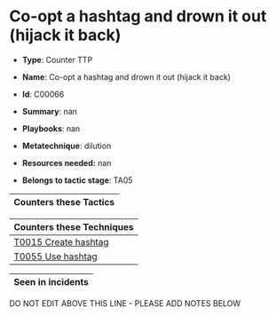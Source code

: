 # Co-opt a hashtag and drown it out (hijack it back)

* **Type**: Counter TTP

* **Name**: Co-opt a hashtag and drown it out (hijack it back)

* **Id**: C00066

* **Summary**: nan

* **Playbooks**: nan

* **Metatechnique**: dilution

* **Resources needed:** nan

* **Belongs to tactic stage**: TA05


| Counters these Tactics |
| ---------------------- |



| Counters these Techniques |
| ------------------------- |
| [T0015 Create hashtag](../techniques/T0015.md) |
| [T0055 Use hashtag](../techniques/T0055.md) |



| Seen in incidents |
| ----------------- |


DO NOT EDIT ABOVE THIS LINE - PLEASE ADD NOTES BELOW